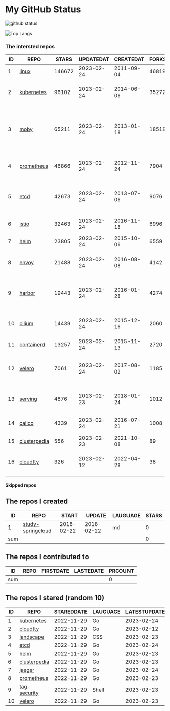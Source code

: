# My GitHub Status

<img src="https://github-readme-stats-1.yihong0618.vercel.app/api?username=daoqingniu&show_icons=true&&&hide_title=true&count_private=true" alt="github status" />

![Top Langs](https://github-readme-stats-1.yihong0618.vercel.app/api/top-langs/?username=daoqingniu&layout=compact)

<!--START_SECTION:github_repos-->
### The intersted repos
| ID |                              REPO                               | STARS  | UPDATEDAT  | CREATEDAT  | FORKSCOUNT |                                              DESCRIPTIONS                                              |
|----|-----------------------------------------------------------------|--------|------------|------------|------------|--------------------------------------------------------------------------------------------------------|
|  1 | [linux](https://github.com/torvalds/linux)                      | 146672 | 2023-02-24 | 2011-09-04 |      46819 | Linux kernel source tree                                                                               |
|  2 | [kubernetes](https://github.com/kubernetes/kubernetes)          |  96102 | 2023-02-24 | 2014-06-06 |      35272 | Production-Grade Container Scheduling and Management                                                   |
|  3 | [moby](https://github.com/moby/moby)                            |  65211 | 2023-02-24 | 2013-01-18 |      18518 | Moby Project - a collaborative project for the container ecosystem to assemble container-based systems |
|  4 | [prometheus](https://github.com/prometheus/prometheus)          |  46866 | 2023-02-24 | 2012-11-24 |       7904 | The Prometheus monitoring system and time series database.                                             |
|  5 | [etcd](https://github.com/etcd-io/etcd)                         |  42673 | 2023-02-24 | 2013-07-06 |       9076 | Distributed reliable key-value store for the most critical data of a distributed system                |
|  6 | [istio](https://github.com/istio/istio)                         |  32463 | 2023-02-24 | 2016-11-18 |       6996 | Connect, secure, control, and observe services.                                                        |
|  7 | [helm](https://github.com/helm/helm)                            |  23805 | 2023-02-24 | 2015-10-06 |       6559 | The Kubernetes Package Manager                                                                         |
|  8 | [envoy](https://github.com/envoyproxy/envoy)                    |  21488 | 2023-02-24 | 2016-08-08 |       4142 | Cloud-native high-performance edge/middle/service proxy                                                |
|  9 | [harbor](https://github.com/goharbor/harbor)                    |  19443 | 2023-02-24 | 2016-01-28 |       4274 | An open source trusted cloud native registry project that stores, signs, and scans content.            |
| 10 | [cilium](https://github.com/cilium/cilium)                      |  14439 | 2023-02-24 | 2015-12-16 |       2060 | eBPF-based Networking, Security, and Observability                                                     |
| 11 | [containerd](https://github.com/containerd/containerd)          |  13257 | 2023-02-24 | 2015-11-13 |       2720 | An open and reliable container runtime                                                                 |
| 12 | [velero](https://github.com/vmware-tanzu/velero)                |   7061 | 2023-02-24 | 2017-08-02 |       1185 | Backup and migrate Kubernetes applications and their persistent volumes                                |
| 13 | [serving](https://github.com/knative/serving)                   |   4876 | 2023-02-23 | 2018-01-24 |       1012 | Kubernetes-based, scale-to-zero, request-driven compute                                                |
| 14 | [calico](https://github.com/projectcalico/calico)               |   4339 | 2023-02-24 | 2016-07-21 |       1008 | Cloud native networking and network security                                                           |
| 15 | [clusterpedia](https://github.com/clusterpedia-io/clusterpedia) |    556 | 2023-02-23 | 2021-10-08 |         89 | The Encyclopedia of Kubernetes clusters                                                                |
| 16 | [cloudtty](https://github.com/cloudtty/cloudtty)                |    326 | 2023-02-12 | 2022-04-28 |         38 | A Friendly Kubernetes CloudShell (Web Terminal) !                                                      |



#### Skipped repos
<!--END_SECTION:github_repos-->

<!--START_SECTION:my_github-->
## The repos I created
| ID  |                                 REPO                                 |   START    |   UPDATE   | LAUGUAGE | STARS |
|-----|----------------------------------------------------------------------|------------|------------|----------|-------|
|   1 | [study-springcloud](https://github.com/daoqingniu/study-springcloud) | 2018-02-22 | 2018-02-22 | md       |     0 |
| sum |                                                                      |            |            |          |     0 |

## The repos I contributed to
| ID  | REPO | FIRSTDATE | LASTEDATE | PRCOUNT |
|-----|------|-----------|-----------|---------|
| sum |      |           |           |       0 |

## The repos I stared (random 10)
| ID |                              REPO                               | STAREDDATE | LAUGUAGE | LATESTUPDATE |
|----|-----------------------------------------------------------------|------------|----------|--------------|
|  1 | [kubernetes](https://github.com/kubernetes/kubernetes)          | 2022-11-29 | Go       | 2023-02-24   |
|  2 | [cloudtty](https://github.com/cloudtty/cloudtty)                | 2022-11-29 | Go       | 2023-02-12   |
|  3 | [landscape](https://github.com/cncf/landscape)                  | 2022-11-29 | CSS      | 2023-02-23   |
|  4 | [etcd](https://github.com/etcd-io/etcd)                         | 2022-11-29 | Go       | 2023-02-24   |
|  5 | [helm](https://github.com/helm/helm)                            | 2022-11-29 | Go       | 2023-02-23   |
|  6 | [clusterpedia](https://github.com/clusterpedia-io/clusterpedia) | 2022-11-29 | Go       | 2023-02-23   |
|  7 | [jaeger](https://github.com/jaegertracing/jaeger)               | 2022-11-29 | Go       | 2023-02-24   |
|  8 | [prometheus](https://github.com/prometheus/prometheus)          | 2022-11-29 | Go       | 2023-02-23   |
|  9 | [tag-security](https://github.com/cncf/tag-security)            | 2022-11-29 | Shell    | 2023-02-23   |
| 10 | [velero](https://github.com/vmware-tanzu/velero)                | 2022-11-29 | Go       | 2023-02-23   |

<!--END_SECTION:my_github-->
